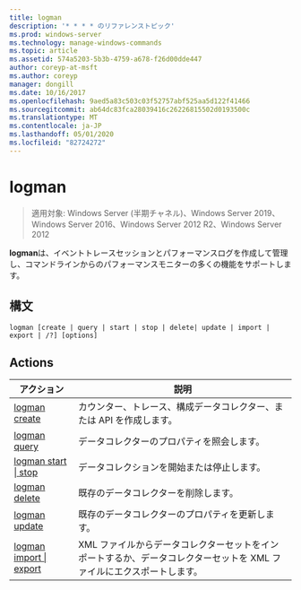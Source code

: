 ```yaml
---
title: logman
description: '* * * * のリファレンストピック'
ms.prod: windows-server
ms.technology: manage-windows-commands
ms.topic: article
ms.assetid: 574a5203-5b3b-4759-a678-f26d00dde447
author: coreyp-at-msft
ms.author: coreyp
manager: dongill
ms.date: 10/16/2017
ms.openlocfilehash: 9aed5a83c503c03f52757abf525aa5d122f41466
ms.sourcegitcommit: ab64dc83fca28039416c26226815502d0193500c
ms.translationtype: MT
ms.contentlocale: ja-JP
ms.lasthandoff: 05/01/2020
ms.locfileid: "82724272"
---
```

# <a name="logman"></a>logman

> 適用対象: Windows Server (半期チャネル)、Windows Server 2019、Windows Server 2016、Windows Server 2012 R2、Windows Server 2012

**logman**は、イベントトレースセッションとパフォーマンスログを作成して管理し、コマンドラインからのパフォーマンスモニターの多くの機能をサポートします。
## <a name="syntax"></a>構文
```
logman [create | query | start | stop | delete| update | import | export | /?] [options]
```
## <a name="actions"></a>Actions
|アクション|説明|
|-----|--------|
|[logman create](logman-create.md)|カウンター、トレース、構成データコレクター、または API を作成します。|
|[logman query](logman-query.md)|データコレクターのプロパティを照会します。|
|[logman start &#124; stop](logman-start-stop.md)|データコレクションを開始または停止します。|
|[logman delete](logman-delete.md)|既存のデータコレクターを削除します。|
|[logman update](logman-update.md)|既存のデータコレクターのプロパティを更新します。|
|[logman import &#124; export](logman-import-export.md)|XML ファイルからデータコレクターセットをインポートするか、データコレクターセットを XML ファイルにエクスポートします。|

